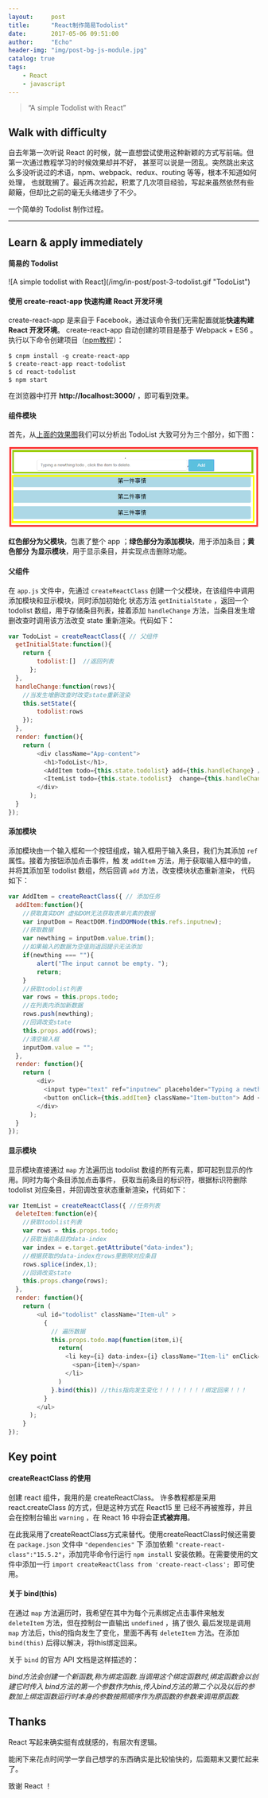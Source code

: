 ```yaml
---
layout:     post
title:      "React制作简易Todolist"
date:       2017-05-06 09:51:00
author:     "Echo"
header-img: "img/post-bg-js-module.jpg"
catalog: true
tags:
    - React
    - javascript
---
```


> “A simple Todolist with React”

## Walk with difficulty

自去年第一次听说 React 的时候，就一直想尝试使用这种新颖的方式写前端。但第一次通过教程学习的时候效果却并不好，
甚至可以说是一团乱。突然跳出来这么多没听说过的术语，npm、webpack、redux、routing 等等，根本不知道如何处理，
也就耽搁了。最近再次捡起，积累了几次项目经验，写起来虽然依然有些颠簸，但却比之前的毫无头绪进步了不少。

一个简单的 Todolist 制作过程。

---
## Learn & apply immediately 

#### 简易的 Todolist

<p id = "TodoList"></p>
![A simple todolist with React](/img/in-post/post-3-todolist.gif "TodoList")

#### 使用 create-react-app 快速构建 React 开发环境

create-react-app 是来自于 Facebook，通过该命令我们无需配置就能**快速构建 React 开发环境**。
create-react-app 自动创建的项目是基于 Webpack + ES6 。
执行以下命令创建项目（[npm教程](http://www.runoob.com/nodejs/nodejs-npm.html)）：

```
$ cnpm install -g create-react-app
$ create-react-app react-todolist
$ cd react-todolist
$ npm start
```

在浏览器中打开 **http://localhost:3000/** ，即可看到效果。

#### 组件模块

首先，从[上面的效果图](#TodoList)我们可以分析出 TodoList 大致可分为三个部分，如下图：

![Todolist structure](/img/in-post/post-4-structure.png "Structure")

**红色部分为父模块**，包裹了整个 app ；**绿色部分为添加模块**，用于添加条目；**黄色部分
为显示模块**，用于显示条目，并实现点击删除功能。

#### 父组件

在 `app.js` 文件中，先通过 `createReactClass` 创建一个父模块，在该组件中调用添加模块和显示模块，同时添加初始化
状态方法 `getInitialState` ，返回一个 todolist 数组，用于存储条目列表，接着添加 `handleChange`
方法，当条目发生增删改查时调用该方法改变 state 重新渲染。代码如下：

```javascript
var TodoList = createReactClass({ // 父组件
  getInitialState:function(){
    return {
        todolist:[]  //返回列表
      };
  },
  handleChange:function(rows){
    //当发生增删改查时改变state重新渲染
    this.setState({
        todolist:rows
    });
  },
  render: function(){
    return (
        <div className="App-content">
          <h1>TodoList</h1>,
          <AddItem todo={this.state.todolist} add={this.handleChange} />
          <ItemList todo={this.state.todolist}  change={this.handleChange} />
        </div>
      );
  }
});
```

#### 添加模块

添加模块由一个输入框和一个按钮组成，输入框用于输入条目，我们为其添加 `ref` 属性。接着为按钮添加点击事件，触
发 `addItem` 方法，用于获取输入框中的值，并将其添加至 todolist 数组，然后回调 `add` 方法，改变模块状态重新渲染，
代码如下：

```javascript
var AddItem = createReactClass({ // 添加任务
  addItem:function(){
    //获取真实DOM 虚拟DOM无法获取表单元素的数据
    var inputDom = ReactDOM.findDOMNode(this.refs.inputnew);
    //获取数据
    var newthing = inputDom.value.trim();
    //如果输入的数据为空值则返回提示无法添加
    if(newthing === ""){
        alert("The input cannot be empty. ");
        return;
    }
    //获取todolist列表
    var rows = this.props.todo;
    //在列表内添加新数据
    rows.push(newthing);
    //回调改变state
    this.props.add(rows);
    //清空输入框
    inputDom.value = "";
  },
  render: function(){
    return (
        <div>
          <input type="text" ref="inputnew" placeholder="Typing a newthing todo , click the item to delete." className="Item-input" />,
          <button onClick={this.addItem} className="Item-button"> Add </button>
        </div>
      );
  }
});
```

#### 显示模块

显示模块直接通过 `map` 方法遍历出 todolist 数组的所有元素，即可起到显示的作用。同时为每个条目添加点击事件，
获取当前条目的标识符，根据标识符删除 todolist 对应条目，并回调改变状态重新渲染，代码如下：

```javascript
var ItemList = createReactClass({ //任务列表
  deleteItem:function(e){
    //获取todolist列表
    var rows = this.props.todo;
    //获取当前条目的data-index
    var index = e.target.getAttribute("data-index");
    //根据获取的data-index在rows里删除对应条目
    rows.splice(index,1);
    //回调改变state
    this.props.change(rows);
  },
  render: function(){
    return (
        <ul id="todolist" className="Item-ul" >
          {
            // 遍历数据
            this.props.todo.map(function(item,i){
              return(
                <li key={i} data-index={i} className="Item-li" onClick={this.deleteItem} > 
                  <span>{item}</span>
                </li>
              )
            }.bind(this)) //this指向发生变化！！！！！！！！绑定回来！！！
          }
        </ul>
      );
    }
});
```
## Key point

#### createReactClass 的使用

创建 react 组件，我用的是 createReactClass。 许多教程都是采用 react.createClass 的方式，但是这种方式在 React15 里
已经不再被推荐，并且会在控制台输出 `warning` ，在 React 16 中将会**正式被弃用**。

在此我采用了createReactClass方式来替代。使用createReactClass时候还需要在 `package.json` 文件中 `"dependencies"` 下
添加依赖 `"create-react-class":"15.5.2"`，添加完毕命令行运行 `npm install` 安装依赖。在需要使用的文件中添加一行
 `import createReactClass from 'create-react-class'; `即可使用。

#### 关于 bind(this)

在通过 `map` 方法遍历时，我希望在其中为每个元素绑定点击事件来触发 `deleteItem` 方法，但在控制台一直输出 `undefined` ，搞了很久
最后发现是调用 `map` 方法后，this的指向发生了变化，里面不再有 `deleteItem` 方法。在添加 `bind(this)` 后得以解决，将this绑定回来。

关于 `bind` 的官方 API 文档是这样描述的：

<cite>bind方法会创建一个新函数,称为绑定函数.当调用这个绑定函数时,绑定函数会以创建它时传入
bind方法的第一个参数作为this,传入bind方法的第二个以及以后的参数加上绑定函数运行时本身的参数按照顺序作为原函数的参数来调用原函数.</cite>

## Thanks

React 写起来确实挺有成就感的，有层次有逻辑。

能闲下来花点时间学一学自己想学的东西确实是比较愉快的，后面期末又要忙起来了。

致谢 React ！

